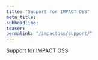 ```yaml
---
title: "Support for IMPACT OSS"
meta_title:
subheadline:
teaser:
permalink: "/impactoss/support/"
---
```


Support for IMPACT OSS
